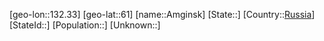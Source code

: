 ﻿---
location: [61,132.33]
type: City
tags:
- geo/City


SpocWebEntityId: 28800
isDeleted: false
confidential: public

---
[geo-lon::132.33]
[geo-lat::61]
[name::Amginsk]
[State::]
[Country::[Russia](geo/Continent/Europe/Russia.md)]
[StateId::]
[Population::]
[Unknown::]

